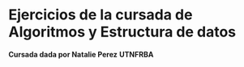 # Ejercicios de la cursada de Algoritmos y Estructura de datos
**Cursada dada por Natalie Perez**
**UTNFRBA**
